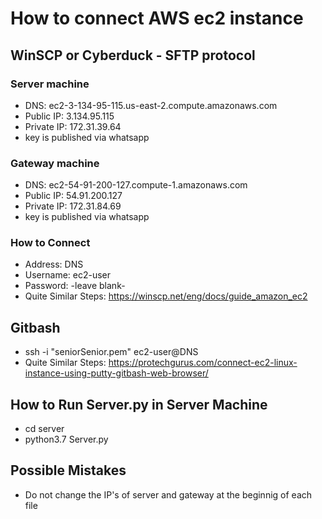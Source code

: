 # How to connect AWS ec2 instance

## WinSCP or Cyberduck - SFTP protocol
### Server machine
- DNS: ec2-3-134-95-115.us-east-2.compute.amazonaws.com
- Public IP: 3.134.95.115
- Private IP: 172.31.39.64
- key is published via whatsapp
### Gateway machine
- DNS: ec2-54-91-200-127.compute-1.amazonaws.com
- Public IP: 54.91.200.127
- Private IP: 172.31.84.69
- key is published via whatsapp

### How to Connect
- Address: DNS
- Username: ec2-user
- Password: -leave blank-
- Quite Similar Steps: https://winscp.net/eng/docs/guide_amazon_ec2

## Gitbash
- ssh -i "seniorSenior.pem" ec2-user@DNS
- Quite Similar Steps: https://protechgurus.com/connect-ec2-linux-instance-using-putty-gitbash-web-browser/

## How to Run Server.py in Server Machine
- cd server
- python3.7 Server.py

## Possible Mistakes
- Do not change the IP's of server and gateway at the beginnig of each file
